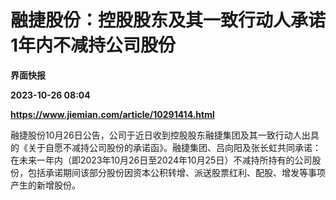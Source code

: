 # 融捷股份：控股股东及其一致行动人承诺1年内不减持公司股份
**界面快报**

**2023-10-26 08:04**

**https://www.jiemian.com/article/10291414.html**

融捷股份10月26日公告，公司于近日收到控股股东融捷集团及其一致行动人出具的《关于自愿不减持公司股份的承诺函》。融捷集团、吕向阳及张长虹共同承诺：在未来一年内（即2023年10月26日至2024年10月25日）不减持所持有的公司股份，包括承诺期间该部分股份因资本公积转增、派送股票红利、配股、增发等事项产生的新增股份。
